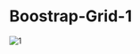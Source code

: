 # Boostrap-Grid-1
![1](https://user-images.githubusercontent.com/48295407/155881512-944d5ffc-b84e-451c-8de3-937d23a1ea3e.PNG)
